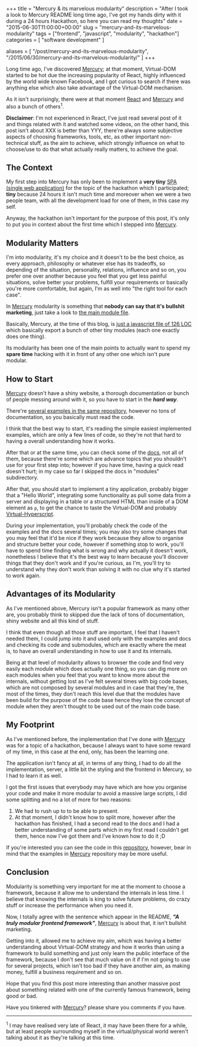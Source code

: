 +++
title = "Mercury & its marvelous modularity"
description = "After I took a look to Mercury README long time ago, I've got my hands dirty with it during a 24 hours Hackathon, so here you can read my thoughts"
date = "2015-06-30T11:00:00+00:00"
slug = "mercury-and-its-marvelous-modularity"
tags = ["frontend", "javascript", "modularity", "hackathon"]
categories = [
  "software development"
]

aliases = [
  "/post/mercury-and-its-marvelous-modularity",
  "/2015/06/30/mercury-and-its-marvelous-modularity/"
]
+++

Long time ago, I've discovered <a target="_blank" href="https://github.com/Raynos/mercury" rel="nofollow">Mercury</a>; at that moment, Virtual-DOM started to be hot due the increasing popularity of React, highly influenced by the world wide known Facebook, and I got curious to search if there was anything else which also take advantage of the Virtual-DOM mechanism.

As it isn't surprisingly, there were at that moment <a target="_blank" href="http://facebook.github.io/react/">React</a> and <a target="__blank_" href="https://github.com/Raynos/mercury" rel="nofollow">Mercury</a> and also a bunch of others<sup>1</sup>.

__Disclaimer__: I'm not experienced in React, I've just read several post of it and things related with it and watched some videos, on the other hand, this post isn't about XXX is better than YYY, there're always some subjective aspects of choosing frameworks, tools, etc, as other important non-technical stuff, as the aim to achieve, which strongly influence on what to choose/use to do that what actually really matters, to achieve the goal.


## The Context

My first step into Mercury has only been to implement a __very tiny__ <a target="_blank" href="https://en.wikipedia.org/wiki/Single-page_application"> SPA (single web application)</a> for the  topic of the hackathon which I participated; __tiny__ because 24 hours it isn't much time and moreover when we were a two people team, with all the development load for one of them, in this case my self.

Anyway, the hackathon isn't important for the purpose of this post, it's only to put you in context about the first time which I stepped into <a target="_blank" href="https://github.com/Raynos/mercury" rel="nofollow">Mercury</a>.


## Modularity Matters

I'm into modularity, it's my choice and it doesn't to be the best choice, as every approach, philosophy or whatever else has its tradeoffs, so depending of the situation, personality, relations, influence and so on, you prefer one over another because you feel that you get less painful situations, solve better your problems, fulfill your requirements or basically you're more comfortable, but again, I'm as well into "the right tool for each case".

In <a target="_blank" href="https://github.com/Raynos/mercury" rel="nofollow">Mercury</a> modularity is something that __nobody can say that it's bullshit marketing__, just take a look to <a target="_blank" href="https://github.com/Raynos/mercury/blob/649410edca7236c5b99ec45f5b139c01528022d8/index.js#L13L66" rel="nofollow">the main module file</a>.

Basically, Mercury, at the time of this blog, is <a target="_blank" href="https://github.com/Raynos/mercury/blob/649410edca7236c5b99ec45f5b139c01528022d8/index.js" rel="nofollow">just a javascript file of 126 LOC</a> which basically export a bunch of other tiny modules (each one exactly does one thing).

Its modularity has been one of the main points to actually want to spend my __spare time__ hacking with it in front of any other one which isn't pure modular.


## How to Start

<a target="_blank" href="https://github.com/Raynos/mercury" rel="nofollow">Mercury</a> doesn't have a shiny website, a thorough documentation or bunch of people messing around with it, so you have to start in the ___hard way___.

There're <a target="_blank" href="https://github.com/Raynos/mercury/tree/master/examples/" rel="nofollow">several examples in the same repository</a>, however no tons of documentation, so you basically must read the code.

I think that the best way to start, it's reading the simple easiest implemented examples, which are only a few lines of code, so they're not that hard to having a overall understanding how it works.

After that or at the same time, you can check some of the <a target="_blank" href="https://github.com/Raynos/mercury/tree/master/docs" rel="nofollow">docs</a>, not all of them, because there're some which are advance topics that you shouldn't use for your first step into; however if you have time, having a quick read doesn't hurt; in my case so far I skipped the docs in "modules" subdirectory.

After that, you should start to implement a tiny application, probably bigger that a "Hello World", integrating some functionality as pull some data from a server and displaying in a table or a structured HTML than inside of a DOM element as `p`, to get the chance to taste the Virtual-DOM and probably <a target="_blank" href="https://github.com/Matt-Esch/virtual-dom#example---creating-a-vtree-using-virtual-hyperscript" rel="nofollow">Virtual-Hyperscript</a>.

During your implementation, you'll probably check the code of the examples and the docs several times; you may also try some changes that you may feel that it'd be nice if they work because they allow to organise and structure better your code, however if something stop to work, you'll have to spend time finding what is wrong and why actually it doesn't work, nonetheless I believe that it's the best way to learn because you'll discover things that they don't work and if you're curious, as I'm, you'll try to understand why they don't work than solving it with no clue why it's started to work again.


## Advantages of its Modularity

As I've mentioned above, Mercury isn't a popular framework as many other are, you probably think to skipped due the lack of tons of documentation, shiny website and all this kind of stuff.

I think that even though all those stuff are important, I feel that I haven't needed them, I could jump into it and used only with the examples and docs and checking its code and submodules, which are exactly where the meat is, to have an overall understanding in how to use it and its internals.

Being at that level of modularity allows to browser the code and find very easily each module which does actually one thing, so you can dig more on each modules when you feel that you want to know more about the internals, without getting lost as I've felt several times with big code bases, which are not composed by several modules and in case that they're, the most of the times, they don't reach this level due that the modules have been build for the purpose of the code base hence they lose the concept of module when they aren't thought to be used out of the main code base.


## My Footprint

As I've mentioned before, the implementation that I've done with <a target="_blank" href="https://github.com/Raynos/mercury">Mercury</a> was for a topic of a hackathon, because I always want to have some reward of my time, in this case at the end, only, has been the learning one.

The application isn't fancy at all, in terms of any thing, I had to do all the implementation, server, a little bit the styling and the frontend in Mercury, so I had to learn it as well.

I got the first issues that everybody may have which are how you organise your code and make it more modular to avoid a massive large scripts, I did some splitting and no a lot of more for two reasons:

1. We had to rush up to to be able to present.
2. At that moment, I didn't know how to split more, however after the hackathon has finished, I had a second read to the docs and I had a better understanding of some parts which in my first read I couldn't get them, hence now I've got them and I've known how to do it ;D

If you're interested you can see the code in this <a target="_blank" href="https://github.com/ifraixedes/hack-destination-london-2015" rel="nofollow">repository</a>, however, bear in mind that the examples in <a target="_blank" href="https://github.com/Raynos/mercury" rel="nofollow">Mercury</a> repository may be more useful.

## Conclusion

Modularity is something very important for me at the moment to choose a framework, because it allow me to understand the internals in less time. I believe that knowing the internals is king to solve future problems, do crazy stuff or increase the performance when you need it.

Now, I totally agree with the sentence which appear in the README, ___"A truly modular frontend framework"___, <a target="_blank" href="https://github.com/Raynos/mercury" rel="nofollow">Mercury</a> is about that, it isn't bullshit marketing.

Getting into it, allowed me to achieve my aim, which was having a better understanding about Virtual-DOM strategy and how it works than using a framework to build something and just only learn the public interface of the framework, because I don't see that much value on it if I'm not going to use for several projects, which isn't too bad if they have another aim, as making money, fulfill a business requirement and so on.

Hope that you find this post more interesting than another massive post about something related with one of the currently famous framework, being good or bad.


Have you tinkered with <a target="_blank" href="https://github.com/Raynos/mercury" rel="nofollow">Mercury</a>? please share you comments if you have.


----
<p class="definition"><sup>1</sup> I may have realised very late of React, it may have been there for a while, but at least people surrounding myself in the virtual/physical world weren't talking about it as they're talking at this time.<p>
